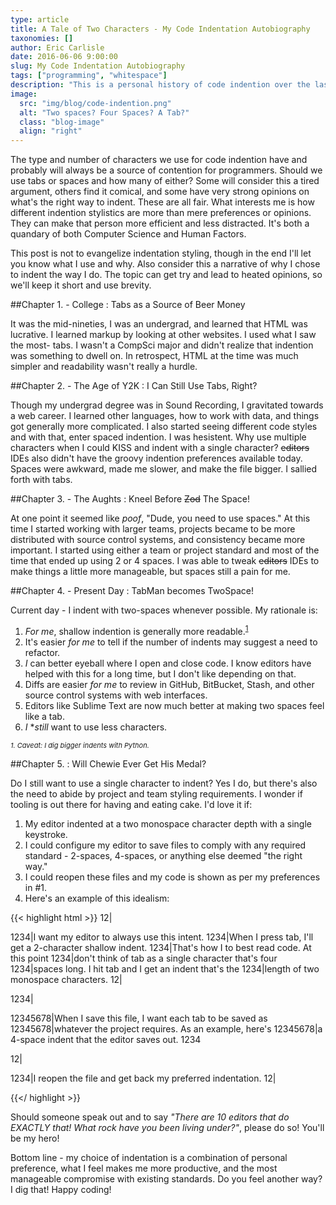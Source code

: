 ```yaml
---
type: article
title: A Tale of Two Characters - My Code Indentation Autobiography
taxonomies: []
author: Eric Carlisle
date: 2016-06-06 9:00:00
slug: My Code Indentation Autobiography
tags: ["programming", "whitespace"]
description: "This is a personal history of code indention over the last 20 years."
image:
  src: "img/blog/code-indention.png"
  alt: "Two spaces? Four Spaces? A Tab?"
  class: "blog-image"
  align: "right"
---
```


The type and number of characters we use for code indention have and probably will always be a source of contention for programmers. Should we use tabs or spaces and how many of either? Some will consider this a tired argument, others find it comical, and some have very strong opinions on what's the right way to indent.<!--more--> These are all fair. What interests me is how different indention stylistics are more than mere preferences or opinions. They can make that person more efficient and less distracted. It's both a quandary of both Computer Science and Human Factors.

This post is not to evangelize indentation styling, though in the end I'll let you know what I use and why. Also consider this a narrative of why I chose to indent the way I do. The topic can get try and lead to heated opinions, so we'll keep it short and use brevity.

##Chapter 1. - College : Tabs as a Source of Beer Money

It was the mid-nineties, I was an undergrad, and learned that HTML was lucrative. I learned markup by looking at other websites. I used what I saw the most- tabs. I wasn't a CompSci major and didn't realize that indention was something to dwell on. In retrospect, HTML at the time was much simpler and readability wasn't really a hurdle.

##Chapter 2. - The Age of Y2K : I Can Still Use Tabs, Right?

Though my undergrad degree was in Sound Recording, I gravitated towards a web career. I learned other languages, how to work with data, and things got generally more complicated. I also started seeing different code styles and with that, enter spaced indention. I was hesistent. Why use multiple characters when I could KISS and indent with a single character? ~~editors~~ IDEs also didn't have the groovy indention preferences available today. Spaces were awkward, made me slower, and make the file bigger. I sallied forth with tabs.

##Chapter 3. - The Aughts : Kneel Before ~~Zod~~ The Space!

At one point it seemed like *poof*, "Dude, you need to use spaces." At this time I started working with larger teams, projects became to be more distributed with source control systems, and consistency became more important.  I started using either a team or project standard and most of the time that ended up using 2 or 4 spaces.  I was able to tweak ~~editors~~ IDEs to make things a little more manageable, but spaces still a pain for me.

##Chapter 4. - Present Day : TabMan becomes TwoSpace!

Current day - I indent with two-spaces whenever possible. My rationale is:

1. _For me_, shallow indention is generally more readable.<sup>[1](#a)</sup>
2. It's easier <em>for me</em> to tell if the number of indents may suggest a need to refactor.
3. _I_ can better eyeball where I open and close code. I know editors have helped with this for a long time, but I don't like depending on that.
4. Diffs are easier _for me_ to review in GitHub, BitBucket, Stash, and other source control systems with web interfaces.
5. Editors like Sublime Text are now much better at making two spaces feel like a tab.
6. _I_ **still* want to use less characters.

<a name="footnote1" style="font-size: 11px">_1. Caveat: I dig bigger indents with Python._</a>

##Chapter 5. : Will Chewie Ever Get His Medal?

Do I still want to use a single character to indent?  Yes I do, but there's also the need to abide by project and team styling requirements. I wonder if tooling is out there for having and eating cake. I'd love it if:

1. My editor indented at a two monospace character depth with a single keystroke.
2. I could configure my editor to save files to comply with any required standard - 2-spaces, 4-spaces, or anything else deemed "the right way."
3. I could reopen these files and my code is shown as per my preferences in #1.
4. Here's an example of this idealism:

<!--
  Please do not count pipes as indentation.
  They are included to make the example more readable.
-->
{{< highlight html >}}
12|<p>
1234|I want my editor to always use this intent.
1234|When I press tab, I'll get a 2-character shallow indent.
1234|That's how I to best read code. At this point
1234|don't think of tab as a single character that's four
1234|spaces long. I hit tab and I get an indent that's the
1234|length of two monospace characters.
12|</p>

1234|<p>
12345678|When I save this file, I want each tab to be saved as
12345678|whatever the project requires. As an example, here's
12345678|a 4-space indent that the editor saves out.
1234</p>

12|<p>
1234|I reopen the file and get back my preferred indentation.
12|</p>
{{</ highlight >}}

Should someone speak out and to say _"There are 10 editors that do EXACTLY that! What rock have you been living under?"_, please do so! You'll be my hero!

Bottom line - my choice of indentation is a combination of personal preference, what I feel makes me more productive, and the most manageable compromise with existing standards. Do you feel another way? I dig that! Happy coding!
